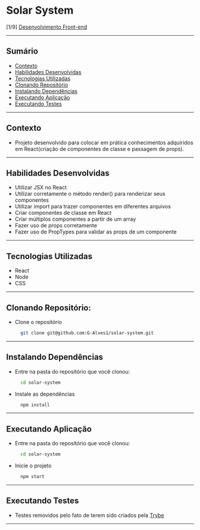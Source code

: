 # Solar System
[1/9] [Desenvolvimento Front-end](https://github.com/G-Alves1/Trybe/tree/main/02_Desenvolvimento-Front-end)

---

## Sumário

- [Contexto](#contexto)
- [Habilidades Desenvolvidas](#habilidades-desenvolvidas)
- [Tecnologias Utilizadas](#tecnologias-utilizadas)
- [Clonando Repositório](#clonando-repositório)
- [Instalando Dependências](#instalando-dependências)
- [Executando Aplicação](#executando-aplicação)
- [Executando Testes](#executando-testes)

---

## Contexto

* Projeto desenvolvido para colocar em prática conhecimentos adquiridos em React(criação de componentes de classe e passagem de props).

---

## Habilidades Desenvolvidas

* Utilizar JSX no React
* Utilizar corretamente o método render() para renderizar seus componentes
* Utilizar import para trazer componentes em diferentes arquivos
* Criar componentes de classe em React
* Criar múltiplos componentes a partir de um array
* Fazer uso de props corretamente
* Fazer uso de PropTypes para validar as props de um componente

---

## Tecnologias Utilizadas

* React
* Node
* CSS
 
---

## Clonando Repositório:

* Clone o repositório
  ```sh
    git clone git@github.com:G-Alves1/solar-system.git
  ```

---

## Instalando Dependências

* Entre na pasta do repositório que você clonou:
  ```sh
    cd solar-system
  ```

* Instale as dependências
  ```sh
    npm install
  ```

---

## Executando Aplicação

* Entre na pasta do repositório que você clonou:
  ```sh
    cd solar-system
  ```

* Inicie o projeto
  ```sh
    npm start
  ```

---

## Executando Testes

* Testes removidos pelo fato de terem sido criados pela [Trybe](https://www.betrybe.com/)

---

